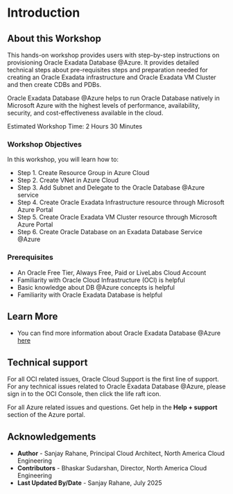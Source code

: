 # Introduction

## About this Workshop

This hands-on workshop provides users with step-by-step instructions on provisioning Oracle Exadata Database @Azure. It provides detailed technical steps about pre-requisites steps and preparation needed for creating an Oracle Exadata infrastructure and Oracle Exadata VM Cluster and then create CDBs and PDBs. 

Oracle Exadata Database @Azure helps to run Oracle Database natively in Microsoft Azure with the highest levels of performance, availability, security, and cost-effectiveness available in the cloud.


Estimated Workshop Time: 2 Hours 30 Minutes


### Workshop Objectives
In this workshop, you will learn how to:
* Step 1. Create Resource Group in Azure Cloud
* Step 2. Create VNet in Azure Cloud
* Step 3. Add Subnet and Delegate to the Oracle Database @Azure service
* Step 4. Create Oracle Exadata Infrastructure resource through Microsoft Azure Portal 
* Step 5. Create Oracle Exadata VM Cluster resource through Microsoft Azure Portal
* Step 6. Create Oracle Database on an Exadata Database Service @Azure 


### Prerequisites
* An Oracle Free Tier, Always Free, Paid or LiveLabs Cloud Account
* Familiarity with Oracle Cloud Infrastructure (OCI) is helpful
* Basic knowledge about DB @Azure concepts is helpful
* Familiarity with Oracle  Exadata Database is helpful


## Learn More
- You can find more information about Oracle Exadata Database @Azure [here](https://docs.oracle.com/en-us/iaas/Content/multicloud/oaa.htm)


## Technical support
For all OCI related issues, Oracle Cloud Support is the first line of support. For any technical issues related to Oracle Exadata Database @Azure, please sign in to the OCI Console, then click the life raft icon.

For all Azure related issues and questions. Get help in the **Help + support** section of the Azure portal.

## Acknowledgements
* **Author** - Sanjay Rahane, Principal Cloud Architect, North America Cloud Engineering
* **Contributors** -  Bhaskar Sudarshan, Director, North America Cloud Engineering
* **Last Updated By/Date** - Sanjay Rahane, July 2025
